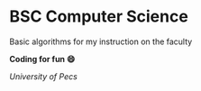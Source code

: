 # BSC Computer Science

Basic algorithms for my instruction on the faculty

__Coding for fun :smile:__

_University of Pecs_
